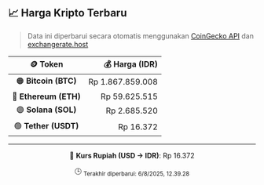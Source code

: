 

<!-- HARGA_KRIPTO -->
## 📈 Harga Kripto Terbaru

> Data ini diperbarui secara otomatis menggunakan [CoinGecko API](https://www.coingecko.com/) dan [exchangerate.host](https://exchangerate.host/)

<div align="center">

| 🪙 Token | 💰 Harga (IDR) |
|:------:|---------------:|
| 🟠 **Bitcoin (BTC)**   | Rp 1.867.859.008 |
| 🔵 **Ethereum (ETH)**  | Rp 59.625.515 |
| 🟣 **Solana (SOL)**    | Rp 2.685.520 |
| 🟢 **Tether (USDT)**   | Rp 16.372 |

---

💱 **Kurs Rupiah (USD → IDR)**: Rp 16.372

🕒 <sub>Terakhir diperbarui: 6/8/2025, 12.39.28</sub>

</div>
<!-- /HARGA_KRIPTO -->